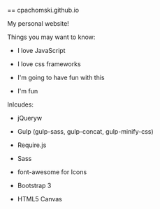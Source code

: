 == cpachomski.github.io

  My personal website!


Things you may want to know:

* I love JavaScript

* I love css frameworks

* I'm going to have fun with this

* I'm fun


Inlcudes:


* jQueryw

* Gulp (gulp-sass, gulp-concat, gulp-minify-css)

* Require.js

* Sass

* font-awesome for Icons

* Bootstrap 3

* HTML5 Canvas



